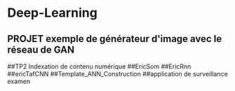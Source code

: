 # Deep-Learning
## PROJET exemple de générateur d'image avec le réseau de GAN
##TP2 Indexation de contenu numérique
##EricSom
##EricRnn
##ericTafCNN
##Template_ANN_Construction
##application de surveillance examen
##
